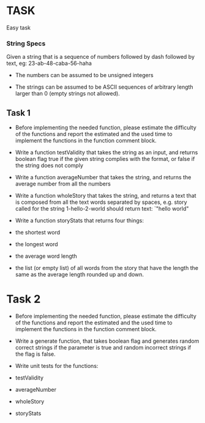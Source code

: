 # TASK
Easy task
### String Specs

Given a string that is a sequence of numbers followed by dash followed by text, eg: 23-ab-48-caba-56-haha

* The numbers can be assumed to be unsigned integers

* The strings can be assumed to be ASCII sequences of arbitrary length larger than 0 (empty strings not allowed).

## Task 1

* Before implementing the needed function, please estimate the difficulty of the functions and report the estimated and the used time to implement the functions in the function comment block.

* Write a function testValidity that takes the string as an input, and returns boolean flag true if the given string complies with the format, or false if the string does not comply

* Write a function averageNumber that takes the string, and returns the average number from all the numbers

* Write a function wholeStory that takes the string, and returns a text that is composed from all the text words separated by spaces, e.g. story called for the string 1-hello-2-world should return text: `"hello world"

* Write a function storyStats that returns four things:

* the shortest word

* the longest word

* the average word length

* the list (or empty list) of all words from the story that have the length the same as the average length rounded up and down.

# Task 2

* Before implementing the needed function, please estimate the difficulty of the functions and report the estimated and the used time to implement the functions in the function comment block.

* Write a generate function, that takes boolean flag and generates random correct strings if the parameter is true and random incorrect strings if the flag is false.

* Write unit tests for the functions:

* testValidity

* averageNumber

* wholeStory

* storyStats
